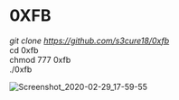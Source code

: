 # 0XFB  

*git clone https://github.com/s3cure18/0xfb*   
cd 0xfb  
chmod 777 0xfb  
./0xfb  

![Screenshot_2020-02-29_17-59-55](https://user-images.githubusercontent.com/61629029/75611730-61ba4d00-5b1d-11ea-8259-6abc171da1a6.png)

